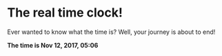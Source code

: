 # The real time clock!

Ever wanted to know what the time is? Well, your journey is about to end!

**The time is Nov 12, 2017, 05:06**